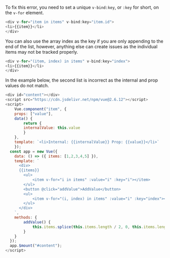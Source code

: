 To fix this error, you need to set a unique `v-bind:key`, or `:key` for short, on the `v-for` element.

```javascript
<div v-for="item in items" v-bind:key="item.id">
<li>{{item}}</li>
</div>
```

You can also use the array index as the key if you are only appending to the end of the list, however, anything else can create issues as the individual items may not be tracked properly.

```javascript
<div v-for="(item, index) in items" v-bind:key="index">
<li>{{item}}</li>
</div>
```

In the example below, the second list is incorrect as the internal and prop values do not match.

```javascript
<div id="content"></div>
<script src="https://cdn.jsdelivr.net/npm/vue@2.6.12"></script>
<script>
    Vue.component("item", {
    props: ["value"],
    data() {
        return {
        internalValue: this.value
        }
    },
    template: `<li>Internal: {{internalValue}} Prop: {{value}}</li>`
    });
  const app = new Vue({
    data: () => ({ items: [1,2,3,4,5] }),
    template: `
      <div>
      {{items}}
        <ul>
            <item v-for="i in items" :value="i" :key="i"></item>
        </ul>
        <button @click="addValue">AddValue</button>
        <ul>
            <item v-for="(i, index) in items" :value="i" :key="index"></item>
        </ul>
      </div>
    `,
    methods: {
        addValue() {
            this.items.splice(this.items.length / 2, 0, this.items.length + 1)
        }
    }
  });
  app.$mount("#content");
</script>
```

<div id="content"></div>
<script src="https://cdn.jsdelivr.net/npm/vue@2.6.12"></script>
<script>
    Vue.component("item", {
    props: ["value"],
    data() {
        return {
        internalValue: this.value
        }
    },
    template: `<li>Internal: {{internalValue}} Prop: {{value}}</li>`
    });
  const app = new Vue({
    data: () => ({ items: [1,2,3,4,5] }),
    template: `
      <div>
      {{items}}
        <ul>
            <item v-for="i in items" :value="i" :key="i"></item>
        </ul>
        <button @click="addValue">AddValue</button>
        <ul>
            <item v-for="(i, index) in items" :value="i" :key="index"></item>
        </ul>
      </div>
    `,
    methods: {
        addValue() {
            this.items.splice(this.items.length / 2, 0, this.items.length + 1)
        }
    }
  });
  app.$mount("#content");
</script>